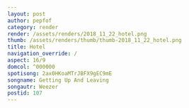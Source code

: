 ```yaml
---
layout: post
author: pepfof
category: render
render: /assets/renders/2018_11_22_hotel.png
thumb: /assets/renders/thumb/thumb-2018_11_22_hotel.png
title: Hotel
navigation_override: /
aspect: 16/9
domcol: ^000000
spotisong: 2ax0HKoaMTrJBFX9gEC9mE
songname: Getting Up And Leaving
songautr: Weezer
postid: 107
---
```


<!--USER BEGIN 1-->

<!--USER END 1-->

<!--more-->
<!--USER BEGIN 2-->

<!--USER END 2-->

